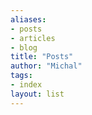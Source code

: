 ```yaml
---
aliases:
- posts
- articles
- blog
title: "Posts"
author: "Michal"
tags:
- index
layout: list
---
```

